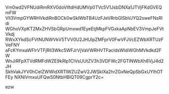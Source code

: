 Vm0wd2VFNUdiRmRXV0doVlltdHdUMVp0TVc5V1JsbDNXa1JTVjFKdGVEQmFW
Vll3VmpGYWRHVkdiRnBOCk0wSklWbTB4UzFJeVRrbGlSbVJYQ2sweFNsRldi
WGhoVXpKT2MxZHVSbGRpUmxwd1EyeEtjMkpFVGxkaApNbEV3VmpJeFVtVkdj
RWxXYkdScFVtNUNWVkV5TVV0U2JHUlpZMFprV0FwVFJVcEZWbXRTUzFVeFNY
aFcKYmxaWFlrVTFjRll3Wkc5WFJrVjVaVWRHVTFacldsWldiWGhMVkdkd2FW
WnJiRFpXTVdRMFdWZE9kRlp1ClVsUUtZV3h3VDFWc2FGTlNWbXh6VjJ4d2JH
SkhVakJYV0hCelZWWldXRTlWZUZwV2JWSklXa2hrZGxNeQpSbGxUYlhOTFEy
NXNlVmxuUFQwS0NtbHBlQT09CgprY2c=

ezw